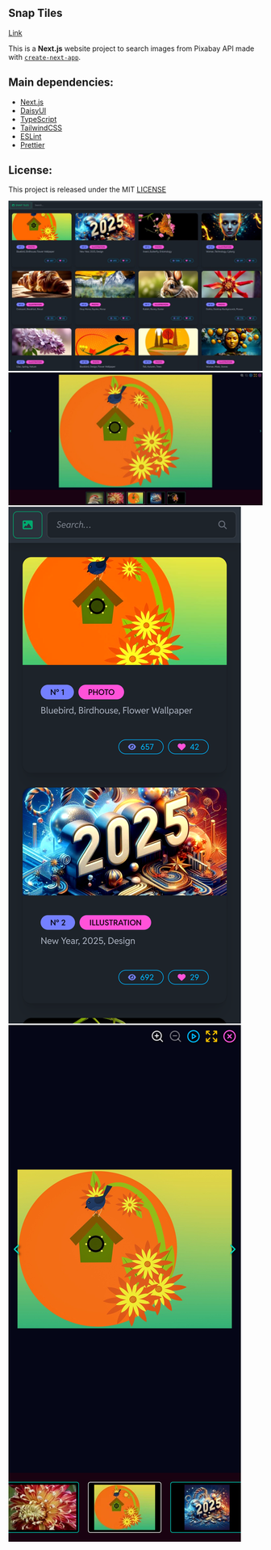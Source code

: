 ## Snap Tiles

[Link](https://snap-tiles-beryl.vercel.app/ 'Click to enter')

This is a **Next.js** website project to search images from Pixabay API made with [`create-next-app`](https://github.com/vercel/next.js/tree/canary/packages/create-next-app).

## Main dependencies:
- [Next.js](https://nextjs.org/ 'Next.js')
- [DaisyUI](https://daisyui.com/)
- [TypeScript](https://www.typescriptlang.org/ 'TypeScript')
- [TailwindCSS](https://tailwindcss.com/ 'TailwindCSS')
- [ESLint](https://eslint.org/ 'ESLint')
- [Prettier](https://prettier.io/ 'Prettier')

## License:
This project is released under the MIT [LICENSE](/LICENSE 'License')

![Snap Tiles screenshot desktop](/screenshot.jpeg "Snap Tiles screenshot desktop")
![Snap Tiles screenshot desktop](/screenshot2.jpeg "Snap Tiles screenshot desktop")
![Snap Tiles screenshot mobile](/screenshot3.png "Snap Tiles screenshot mobile")
![Snap Tiles screenshot mobile](/screenshot4.png "Snap Tiles screenshot mobile")
